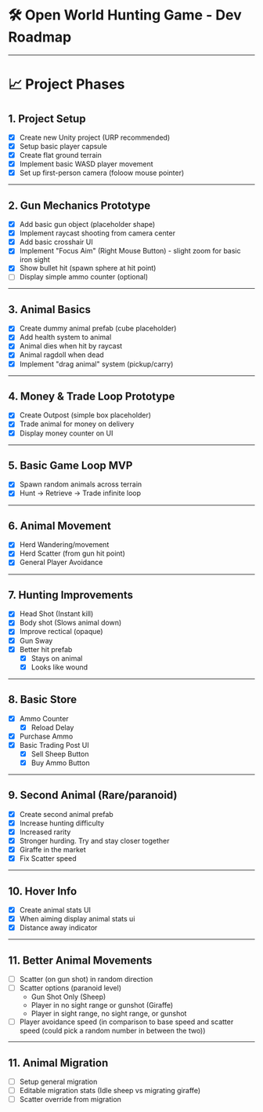 # 🛠️ Open World Hunting Game - Dev Roadmap
---

# 📈 Project Phases

## 1. Project Setup
- [x] Create new Unity project (URP recommended)
- [x] Setup basic player capsule
- [x] Create flat ground terrain
- [x] Implement basic WASD player movement
- [x] Set up first-person camera (foloow mouse pointer)

---

## 2. Gun Mechanics Prototype
- [x] Add basic gun object (placeholder shape)
- [x] Implement raycast shooting from camera center
- [x] Add basic crosshair UI
- [x] Implement "Focus Aim" (Right Mouse Button) - slight zoom for basic iron sight
- [x] Show bullet hit (spawn sphere at hit point)
- [ ] Display simple ammo counter (optional)

---

## 3. Animal Basics
- [x] Create dummy animal prefab (cube placeholder)
- [x] Add health system to animal
- [x] Animal dies when hit by raycast
- [x] Animal ragdoll when dead
- [x] Implement "drag animal" system (pickup/carry)

---

## 4. Money & Trade Loop Prototype
- [x] Create Outpost (simple box placeholder)
- [x] Trade animal for money on delivery
- [x] Display money counter on UI

---

## 5. Basic Game Loop MVP
- [x] Spawn random animals across terrain
- [x] Hunt → Retrieve → Trade infinite loop

---

## 6. Animal Movement
- [x] Herd Wandering/movement
- [x] Herd Scatter (from gun hit point)
- [x] General Player Avoidance

---

## 7. Hunting Improvements
- [x] Head Shot (Instant kill)
- [x] Body shot (Slows animal down)
- [x] Improve rectical (opaque)
- [x] Gun Sway
- [x] Better hit prefab
  - [x] Stays on animal
  - [x] Looks like wound
     
---
## 8. Basic Store
- [x] Ammo Counter
  - [x] Reload Delay
- [x] Purchase Ammo
- [x] Basic Trading Post UI
  - [x] Sell Sheep Button
  - [x] Buy Ammo Button 

---
## 9. Second Animal (Rare/paranoid)
- [x] Create second animal prefab
- [x] Increase hunting difficulty
- [x] Increased rarity
- [x] Stronger hurding. Try and stay closer together
- [x] Giraffe in the market
- [x] Fix Scatter speed

---
## 10. Hover Info
- [x] Create animal stats UI
- [x] When aiming display animal stats ui
- [x] Distance away indicator

---
## 11. Better Animal Movements
- [ ] Scatter (on gun shot) in random direction
- [ ] Scatter options (paranoid level)
  - Gun Shot Only (Sheep)
  - Player in no sight range or gunshot (Giraffe)
  - Player in sight range, no sight range, or gunshot
- [ ] Player avoidance speed (in comparison to base speed and scatter speed (could pick a random number in between the two))

--- 
## 11. Animal Migration
- [ ] Setup general migration
- [ ] Editable migration stats (Idle sheep vs migrating giraffe)
- [ ] Scatter override from migration
